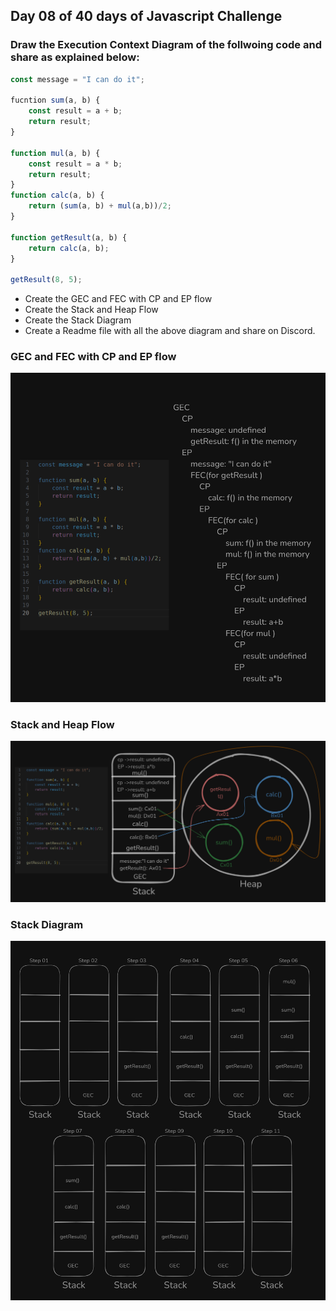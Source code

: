 ## Day 08 of 40 days of Javascript Challenge


###  Draw the Execution Context Diagram of the follwoing code and share as explained below:

```js
const message = "I can do it";

fucntion sum(a, b) {
    const result = a + b;
    return result;
}

function mul(a, b) {
    const result = a * b;
    return result;
}
function calc(a, b) {
    return (sum(a, b) + mul(a,b))/2;
}

function getResult(a, b) {
    return calc(a, b);
}

getResult(8, 5);
```

- Create the GEC and FEC with CP and EP flow
- Create the Stack and Heap Flow
- Create the Stack Diagram
- Create a Readme file with all the above diagram and share on Discord.

### GEC and FEC with CP and EP flow
![GEC & FEC](./Images/01.png)

### Stack and Heap Flow
![Stack & Heap Flow](./Images/02.png)

### Stack Diagram
![Stack Diagram](./Images/03.png)